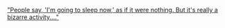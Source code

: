 ---
layout: post
wordpress_id: 867
wordpress_url: http://noesbueno.com/archives/867
date: '2010-11-21 17:00:59 -0600'
date_gmt: '2010-11-21 22:00:59 -0600'
body: |
  <p><a href="http://ratsoff.tumblr.com/post/1638025110">"People say, 'I'm going to sleep now,' as if it were nothing. But it's really a bizarre activity...."</a></p>
---